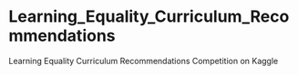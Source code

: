 # Learning_Equality_Curriculum_Recommendations
Learning Equality Curriculum Recommendations Competition on Kaggle
